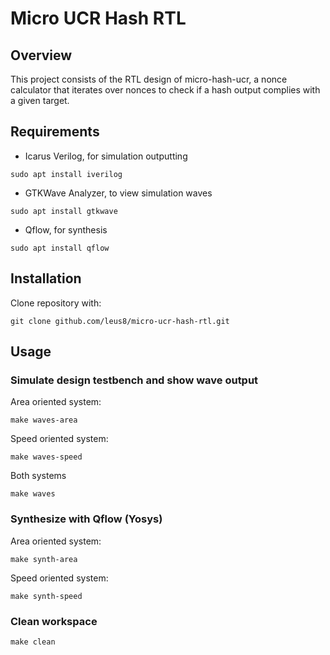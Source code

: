 # Micro UCR Hash RTL

## Overview
This project consists of the RTL design of micro-hash-ucr, a nonce calculator that iterates over nonces to check if a hash output complies with a given target.

## Requirements
* Icarus Verilog, for simulation outputting
```
sudo apt install iverilog
```
* GTKWave Analyzer, to view simulation waves
```
sudo apt install gtkwave
```
* Qflow, for synthesis
```
sudo apt install qflow
```

## Installation
Clone repository with:
```
git clone github.com/leus8/micro-ucr-hash-rtl.git
```
## Usage
### Simulate design testbench and show wave output
Area oriented system:
```
make waves-area
```
Speed oriented system:
```
make waves-speed
```
Both systems
```
make waves
```
### Synthesize with Qflow (Yosys)
Area oriented system:
```
make synth-area
```
Speed oriented system:
```
make synth-speed
```
### Clean workspace
```
make clean
```